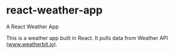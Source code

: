 # react-weather-app
A React Weather App

This is a weather app built in React. It pulls data from Weather API (www.weatherbit.io).

